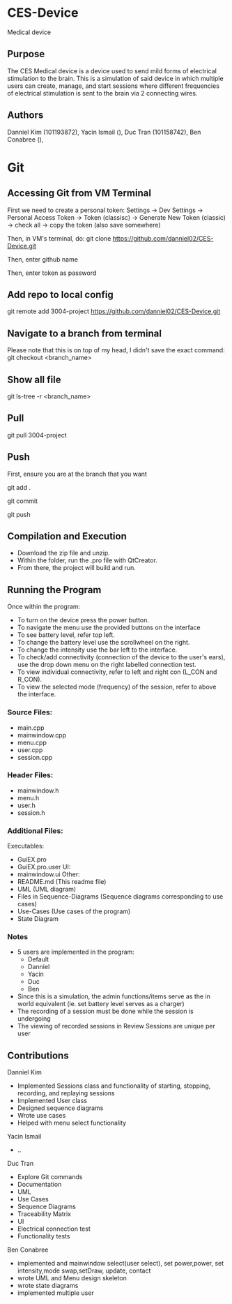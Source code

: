 # CES-Device

Medical device

## Purpose

The CES Medical device is a device used to send mild forms of electrical stimulation to the brain. This is a simulation of said device in which multiple users can create, manage, and start sessions where different frequencies of electrical stimulation is sent to the brain via 2 connecting wires.

## Authors

Danniel Kim (101193872), 
Yacin Ismail (),
Duc Tran (101158742),
Ben Conabree (),


# Git


## Accessing Git from VM Terminal
First we need to create a personal token:
Settings -> Dev Settings -> Personal Access Token -> Token (classisc) -> Generate New Token (classic) -> check all -> copy the token (also save somewhere)

Then, in VM's terminal, do:
git clone https://github.com/danniel02/CES-Device.git 

Then, enter github name

Then, enter token as password


## Add repo to local config
git remote add 3004-project https://github.com/danniel02/CES-Device.git

## Navigate to a branch from terminal
Please note that this is on top of my head, I didn't save the exact command:
git checkout <branch_name> 

## Show all file
git ls-tree -r <branch_name>

## Pull 
git pull 3004-project

## Push
First, ensure you are at the branch that you want

git add .

git commit

git push

## Compilation and Execution
- Download the zip file and unzip.
- Within the folder, run the .pro file with QtCreator.
- From there, the project will build and run.

## Running the Program
Once within the program:
- To turn on the device press the power button.
- To navigate the menu use the provided buttons on the interface
- To see battery level, refer top left.
- To change the battery level use the scrollwheel on the right.
- To change the intensity use the bar left to the interface.
- To check/add connectivity (connection of the device to the user's ears), use the drop down menu on the right labelled connection test.
- To view individual connectivity, refer to left and right con (L_CON and R_CON).
- To view the selected mode (frequency) of the session, refer to above the interface.

### Source Files:
- main.cpp
- mainwindow.cpp
- menu.cpp
- user.cpp
- session.cpp

### Header Files:
- mainwindow.h
- menu.h
- user.h
- session.h

### Additional Files:
Executables:
- GuiEX.pro 
- GuiEX.pro.user
UI:
- mainwindow.ui
Other:
- README.md (This readme file)
- UML (UML diagram)
- Files in Sequence-Diagrams (Sequence diagrams corresponding to use cases)
- Use-Cases (Use cases of the program)
- State Diagram

### Notes
- 5 users are implemented in the program:
  - Default
  - Danniel
  - Yacin
  - Duc
  - Ben
- Since this is a simulation, the admin functions/items serve as the in world equivalent (ie. set battery level serves as a charger)
- The recording of a session must be done while the session is undergoing
- The viewing of recorded sessions in Review Sessions are unique per user

## Contributions

Danniel Kim
- Implemented Sessions class and functionality of starting, stopping, recording, and replaying sessions
- Implemented User class
- Designed sequence diagrams
- Wrote use cases
- Helped with menu select functionality

Yacin Ismail
- ..

Duc Tran
- Explore Git commands
- Documentation
- UML
- Use Cases
- Sequence Diagrams
- Traceability Matrix
- UI
- Electrical connection test
- Functionality tests

Ben Conabree
- implemented and mainwindow select(user select), set power,power, set intensity,mode swap,setDraw, update, contact
- wrote UML and Menu design skeleton
- wrote state diagrams
- implemented multiple user
